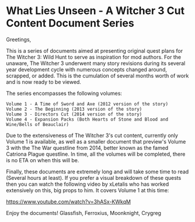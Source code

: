 # What Lies Unseen - A Witcher 3 Cut Content Document Series

Greetings,

This is a series of documents aimed at presenting original quest plans for The Witcher 3: Wild Hunt to serve as inspiration for mod authors. For the unaware, The Witcher 3 underwent many story revisions during its several year development cycle with numerous concepts changed around, scrapped, or added. This is the cumulation of several months worth of work and is now ready to be viewed.

The series encompasses the following volumes:

    Volume 1 - A Time of Sword and Axe (2012 version of the story)
    Volume 2 - The Beginning (2013 version of the story)
    Volume 3 - Directors Cut (2014 version of the story)
    Volume 4 - Expansion Packs (Both Hearts of Stone and Blood and Wine/Bells of Beauclair)


Due to the extensiveness of The Witcher 3's cut content, currently only Volume 1 is available, as well as a smaller document that preview's Volume 3 with the The War questline from 2014, better known as the famed Catriona Plague questline. In time, all the volumes will be completed, there is no ETA on when this will be.


Finally, these documents are extremely long and will take some time to read (Several hours at least). If you prefer a visual breakdown of these quests then you can watch the following video by xLetalis who has worked extensively on this, big props to him. It covers Volume 1 at this time:

https://www.youtube.com/watch?v=3hASx-KWkqM

Enjoy the documents!
Glassfish, Ferroxius, Moonknight, Crygreg 
